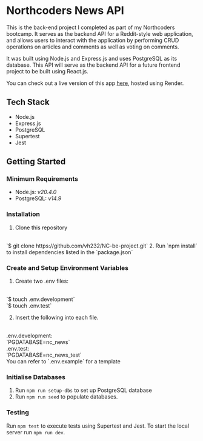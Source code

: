 # Northcoders News API

This is the back-end project I completed as part of my Northcoders bootcamp. It serves as the backend API for a Reddit-style web application, and allows users to interact with the application by performing CRUD operations on articles and comments as well as voting on comments.

It was built using Node.js and Express.js and uses PostgreSQL as its database. This API will serve as the backend API for a future frontend project to be built using React.js.

You can check out a live version of this app [here](https://nc-be-project.onrender.com), hosted using Render.

## Tech Stack
* Node.js
* Express.js
* PostgreSQL
* Supertest
* Jest

## Getting Started

### Minimum Requirements

* Node.js: *v20.4.0*
* PostgreSQL: *v14.9*

### Installation

1. Clone this repository
</br>
`$ git clone https://github.com/vh232/NC-be-project.git`
2. Run `npm install` to install dependencies listed in the `package.json`

### Create and Setup Environment Variables

1. Create two .env files:
</br>
`$ touch .env.development`
</br>
`$ touch .env.test`

2. Insert the following into each file.
 </br>
.env.development:
</br> 
`PGDATABASE=nc_news`
</br>
.env.test:
</br> 
`PGDATABASE=nc_news_test`
</br> You can refer to `.env.example` for a template

### Initialise Databases

1. Run `npm run setup-dbs` to set up PostgreSQL database
2. Run `npm run seed` to populate databases.

### Testing

Run `npm test` to execute tests using Supertest and Jest. To start the local server run `npm run dev`.


